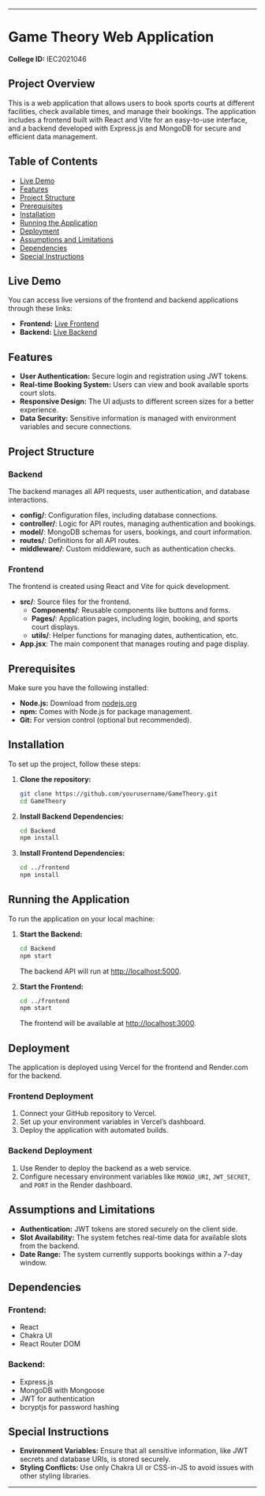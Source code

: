 
---

# Game Theory Web Application

**College ID:** IEC2021046

## Project Overview

This is a web application that allows users to book sports courts at different facilities, check available times, and manage their bookings. The application includes a frontend built with React and Vite for an easy-to-use interface, and a backend developed with Express.js and MongoDB for secure and efficient data management.

## Table of Contents

- [Live Demo](#live-demo)
- [Features](#features)
- [Project Structure](#project-structure)
- [Prerequisites](#prerequisites)
- [Installation](#installation)
- [Running the Application](#running-the-application)
- [Deployment](#deployment)
- [Assumptions and Limitations](#assumptions-and-limitations)
- [Dependencies](#dependencies)
- [Special Instructions](#special-instructions)

## Live Demo

You can access live versions of the frontend and backend applications through these links:

- **Frontend:** [Live Frontend](https://sports-booking-frontend.vercel.app)
- **Backend:** [Live Backend](https://game-theory-backend.onrender.com)

## Features

- **User Authentication:** Secure login and registration using JWT tokens.
- **Real-time Booking System:** Users can view and book available sports court slots.
- **Responsive Design:** The UI adjusts to different screen sizes for a better experience.
- **Data Security:** Sensitive information is managed with environment variables and secure connections.

## Project Structure

### Backend

The backend manages all API requests, user authentication, and database interactions.

- **config/**: Configuration files, including database connections.
- **controller/**: Logic for API routes, managing authentication and bookings.
- **model/**: MongoDB schemas for users, bookings, and court information.
- **routes/**: Definitions for all API routes.
- **middleware/**: Custom middleware, such as authentication checks.

### Frontend

The frontend is created using React and Vite for quick development.

- **src/**: Source files for the frontend.
  - **Components/**: Reusable components like buttons and forms.
  - **Pages/**: Application pages, including login, booking, and sports court displays.
  - **utils/**: Helper functions for managing dates, authentication, etc.
- **App.jsx**: The main component that manages routing and page display.

## Prerequisites

Make sure you have the following installed:

- **Node.js:** Download from [nodejs.org](https://nodejs.org)
- **npm:** Comes with Node.js for package management.
- **Git:** For version control (optional but recommended).

## Installation

To set up the project, follow these steps:

1. **Clone the repository:**

   ```bash
   git clone https://github.com/yourusername/GameTheory.git
   cd GameTheory
   ```

2. **Install Backend Dependencies:**

   ```bash
   cd Backend
   npm install
   ```

3. **Install Frontend Dependencies:**

   ```bash
   cd ../frontend
   npm install
   ```

## Running the Application

To run the application on your local machine:

1. **Start the Backend:**

   ```bash
   cd Backend
   npm start
   ```

   The backend API will run at [http://localhost:5000](http://localhost:5000).

2. **Start the Frontend:**

   ```bash
   cd ../frontend
   npm start
   ```

   The frontend will be available at [http://localhost:3000](http://localhost:3000).

## Deployment

The application is deployed using Vercel for the frontend and Render.com for the backend.

### Frontend Deployment

1. Connect your GitHub repository to Vercel.
2. Set up your environment variables in Vercel’s dashboard.
3. Deploy the application with automated builds.

### Backend Deployment

1. Use Render to deploy the backend as a web service.
2. Configure necessary environment variables like `MONGO_URI`, `JWT_SECRET`, and `PORT` in the Render dashboard.

## Assumptions and Limitations

- **Authentication:** JWT tokens are stored securely on the client side.
- **Slot Availability:** The system fetches real-time data for available slots from the backend.
- **Date Range:** The system currently supports bookings within a 7-day window.

## Dependencies

### Frontend:

- React
- Chakra UI
- React Router DOM

### Backend:

- Express.js
- MongoDB with Mongoose
- JWT for authentication
- bcryptjs for password hashing

## Special Instructions

- **Environment Variables:** Ensure that all sensitive information, like JWT secrets and database URIs, is stored securely.
- **Styling Conflicts:** Use only Chakra UI or CSS-in-JS to avoid issues with other styling libraries.

---

